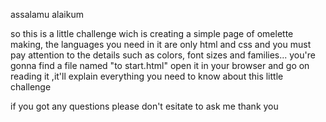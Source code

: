 assalamu alaikum

so this is a little challenge wich is creating a simple page of omelette making, the languages you need in it are only html and css and you must pay attention to the details such as colors, font sizes and families...
you're gonna find a file named "to start.html" open it in your browser and go on reading it ,it'll explain everything you need to know about this little challenge

if you got any questions please don't esitate to ask me
thank you
